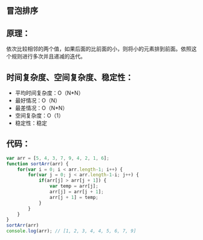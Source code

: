 ## 冒泡排序

## 原理：

依次比较相邻的两个值，如果后面的比前面的小，则将小的元素排到前面。依照这个规则进行多次并且递减的迭代。

## 时间复杂度、空间复杂度、稳定性：

* 平均时间复杂度：O（N\*N）
* 最好情况：O（N）
* 最差情况：O（N\*N）
* 空间复杂度：O（1）
* 稳定性：稳定

## 代码：

```js
var arr = [5, 4, 3, 7, 9, 4, 2, 1, 6];
function sortArr(arr) {
	for(var i = 0; i < arr.length-1; i++) {
		for(var j = 0; j < arr.length-1-i; j++) {
			if(arr[j] > arr[j + 1]) {
				var temp = arr[j];
				arr[j] = arr[j + 1];
				arr[j + 1] = temp;
			}
		}
	}
}
sortArr(arr)
console.log(arr); // [1, 2, 3, 4, 4, 5, 6, 7, 9]
```



